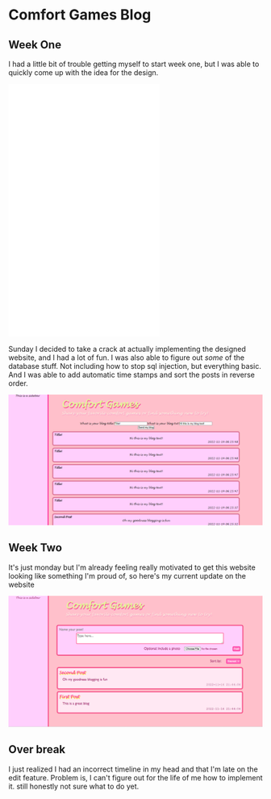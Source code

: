 # Comfort Games Blog

## Week One
I had a little bit of trouble getting myself to start week one, but I was able to quickly come up with the idea for the design.
<div>
<embed src="my-design.pdf" height=500 alt="Design Layout">
<div>

Sunday I decided to take a crack at actually implementing the designed website, and I had a lot of fun. I was also able to figure out <i>some</i> of the database stuff. Not including how to stop sql injection, but everything basic. And I was able to add automatic time stamps and sort the posts in reverse order.

<div>
<img src="progress.png" alt="Week One Current Design">
<div>

## Week Two
It's just monday but I'm already feeling really motivated to get this website looking like something I'm proud of, so here's my current update on the website

<div>
<img src="progress2.png" alt="Week Two Monday Current Design">
<div>

## Over break
I just realized I had an incorrect timeline in my head and that I'm late on the edit feature. Problem is, I can't figure out for the life of me how to implement it. still honestly not sure what to do yet.
